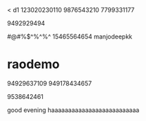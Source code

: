 < d1
123020230110
9876543210
7799331177

9492929494

#@#%$^%^%^
15465564654
manjodeepkk
# raodemo

94929637109
949178434657


9538642461

good evening
haaaaaaaaaaaaaaaaaaaaaaaaaa
